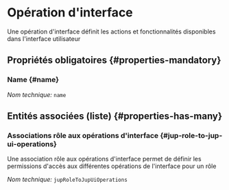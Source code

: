 # Opération d'interface
<!--- THIS FILE IS GENERATED PLEASE DO NOT EDIT IT DIRECTLY --->

Une opération d'interface définit les actions et fonctionnalités disponibles dans l'interface utilisateur

<OH code="jupUiOperation"/>




## Propriétés obligatoires {#properties-mandatory}
    
### Name {#name}



*Nom technique:* ```name```
<PH code="jupUiOperation:name"/>

    





## Entités associées (liste) {#properties-has-many}

### Associations rôle aux opérations d'interface {#jup-role-to-jup-ui-operations}

Une association rôle aux opérations d'interface permet de définir les permissions d'accès aux différentes opérations de l'interface pour un rôle

*Nom technique:* ```jupRoleToJupUiOperations```
<PH code="jupUiOperation:jupRoleToJupUiOperations"/>




